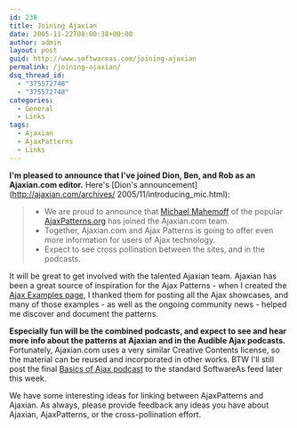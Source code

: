 ```yaml
---
id: 238
title: Joining Ajaxian
date: 2005-11-22T08:00:38+00:00
author: admin
layout: post
guid: http://www.softwareas.com/joining-ajaxian
permalink: /joining-ajaxian/
dsq_thread_id:
  - "375572748"
  - "375572748"
categories:
  - General
  - Links
tags:
  - Ajaxian
  - AjaxPatterns
  - Links
---
```

**I'm pleased to announce that I've joined Dion, Ben, and Rob as an Ajaxian.com editor.** Here's [Dion's announcement](http://ajaxian.com/archives/
2005/11/introducing_mic.html):

<blockquote>
<ul>
<li> We are proud to announce that <a href="http://mahemoff.com">Michael Mahemoff</a> of the popular <a href="http://ajaxpatterns.org">AjaxPatterns.org</a> has joined the Ajaxian.com team.
</li><li> Together, Ajaxian.com and Ajax Patterns is going to offer even more information for users of Ajax technology.
</li><li> Expect to see cross pollination between the sites, and in the podcasts.
</li></ul>
</blockquote>

It will be great to get involved with the talented Ajaxian team. Ajaxian has been a great source of inspiration for the Ajax Patterns - when I created the [Ajax Examples page](http://ajaxpatterns.org/Ajax_Examples), I thanked them for posting all the Ajax showcases, and many of those examples - as well as the ongoing community news - helped me discover and document the patterns.

**Especially fun will be the combined podcasts, and expect to see and hear more info about the patterns at Ajaxian and in the Audible Ajax podcasts.** Fortunately, Ajaxian.com uses a very similar Creative Contents license, so the material can be reused and incorporated in other works. BTW I'll still post the final [Basics of Ajax podcast](http://www.softwareas.com/ajax-basics-podcast-1) to the standard SoftwareAs feed later this week. 

We have some interesting ideas for linking between AjaxPatterns and Ajaxian. As always, please provide feedback any ideas you have about Ajaxian, AjaxPatterns, or the cross-pollination effort.<!--8b2cb8816e098d6f687f6c3a6075e7cf-->